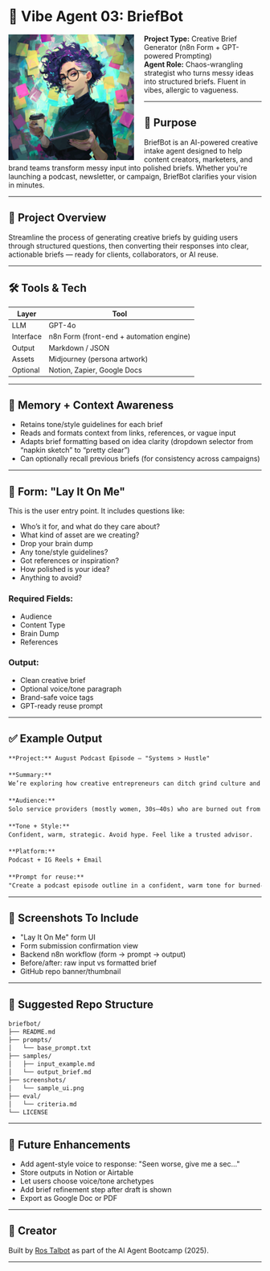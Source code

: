 # 🤖 Vibe Agent 03: BriefBot

<p align="left">
  <img src="/screenshots/BriefBot-Persona.png" alt="BriefBot Persona" width="250" style="float: left; margin-right: 20px;" />
</p>

**Project Type:** Creative Brief Generator (n8n Form + GPT-powered Prompting)  
**Agent Role:** Chaos-wrangling strategist who turns messy ideas into structured briefs. Fluent in vibes, allergic to vagueness.

---

## 🧠 Purpose

BriefBot is an AI-powered creative intake agent designed to help content creators, marketers, and brand teams transform messy input into polished briefs. Whether you're launching a podcast, newsletter, or campaign, BriefBot clarifies your vision in minutes.

---

## 📌 Project Overview

Streamline the process of generating creative briefs by guiding users through structured questions, then converting their responses into clear, actionable briefs — ready for clients, collaborators, or AI reuse.

---

## 🛠️ Tools & Tech

| Layer     | Tool        |
|-----------|-------------|
| LLM       | GPT-4o       |
| Interface | n8n Form (front-end + automation engine) |
| Output    | Markdown / JSON |
| Assets    | Midjourney (persona artwork) |
| Optional  | Notion, Zapier, Google Docs |

---

## 🧠 Memory + Context Awareness

- Retains tone/style guidelines for each brief
- Reads and formats context from links, references, or vague input
- Adapts brief formatting based on idea clarity (dropdown selector from “napkin sketch” to “pretty clear”)
- Can optionally recall previous briefs (for consistency across campaigns)

---

## 💬 Form: "Lay It On Me"

This is the user entry point. It includes questions like:

- Who’s it for, and what do they care about?
- What kind of asset are we creating?
- Drop your brain dump
- Any tone/style guidelines?
- Got references or inspiration?
- How polished is your idea?
- Anything to avoid?

### Required Fields:
- Audience
- Content Type
- Brain Dump
- References

### Output:
- Clean creative brief
- Optional voice/tone paragraph
- Brand-safe voice tags
- GPT-ready reuse prompt

---

## ✅ Example Output

```markdown
**Project:** August Podcast Episode – "Systems > Hustle"

**Summary:**
We’re exploring how creative entrepreneurs can ditch grind culture and scale sustainably using smart systems. This episode will be part of our "Anti-Hustle Toolkit" series.

**Audience:**
Solo service providers (mostly women, 30s–40s) who are burned out from hustle culture and ready to work smarter.

**Tone + Style:**
Confident, warm, strategic. Avoid hype. Feel like a trusted advisor.

**Platform:**
Podcast + IG Reels + Email

**Prompt for reuse:**
"Create a podcast episode outline in a confident, warm tone for burned-out solo entrepreneurs. Emphasize strategic systems over hustle. Avoid jargon."
```

---

## 📸 Screenshots To Include
- "Lay It On Me" form UI
- Form submission confirmation view
- Backend n8n workflow (form → prompt → output)
- Before/after: raw input vs formatted brief
- GitHub repo banner/thumbnail

---

## 📂 Suggested Repo Structure
```
briefbot/
├── README.md
├── prompts/
│   └── base_prompt.txt
├── samples/
│   ├── input_example.md
│   └── output_brief.md
├── screenshots/
│   └── sample_ui.png
├── eval/
│   └── criteria.md
└── LICENSE
```

---

## 🔁 Future Enhancements
- Add agent-style voice to response: "Seen worse, give me a sec…"
- Store outputs in Notion or Airtable
- Let users choose voice/tone archetypes
- Add brief refinement step after draft is shown
- Export as Google Doc or PDF

---

## 👤 Creator
Built by [Ros Talbot](https://github.com/RosTalbot) as part of the AI Agent Bootcamp (2025).

---
